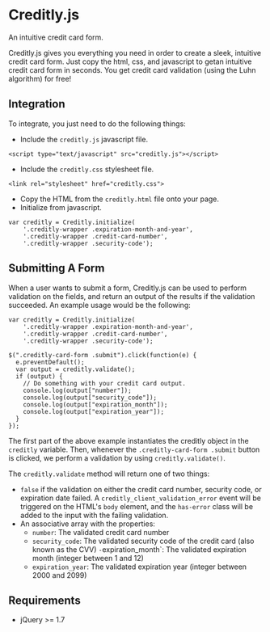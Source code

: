 Creditly.js
========

An intuitive credit card form.

Creditly.js gives you everything you need in order to create a sleek, intuitive credit card form. Just copy the html, css, and javascript to getan intuitive credit card form in seconds. You get credit card validation (using the Luhn algorithm) for free!

## Integration

To integrate, you just need to do the following things:

* Include the `creditly.js` javascript file.
```
<script type="text/javascript" src="creditly.js"></script>
```

* Include the `creditly.css` stylesheet file.
```
<link rel="stylesheet" href="creditly.css">
```

* Copy the HTML from the `creditly.html` file onto your page.
* Initialize from javascript.
```
var creditly = Creditly.initialize(
    '.creditly-wrapper .expiration-month-and-year',
    '.creditly-wrapper .credit-card-number',
    '.creditly-wrapper .security-code');
```

## Submitting A Form

When a user wants to submit a form, Creditly.js can be used to perform validation on the fields, and return an output of the results if the validation succeeded. An example usage would be the following:

```
var creditly = Creditly.initialize(
    '.creditly-wrapper .expiration-month-and-year',
    '.creditly-wrapper .credit-card-number',
    '.creditly-wrapper .security-code');

$(".creditly-card-form .submit").click(function(e) {
  e.preventDefault();
  var output = creditly.validate();
  if (output) {
    // Do something with your credit card output.
    console.log(output["number"]);
    console.log(output["security_code"]);
    console.log(output["expiration_month"]);
    console.log(output["expiration_year"]);
  }
});
```

The first part of the above example instantiates the creditly object in the `creditly` variable. Then, whenever the `.creditly-card-form .submit` button is clicked, we perform a validation by using `creditly.validate()`.

The `creditly.validate` method will return one of two things:

* `false` if the validation on either the credit card number, security code, or expiration date failed. A `creditly_client_validation_error` event will be triggered on the HTML's `body` element, and the `has-error` class will be added to the input with the failing validation.
* An associative array with the properties:
  - `number`: The validated credit card number
  - `security_code`: The validated security code of the credit card (also known as the CVV)
` - `expiration_month`: The validated expiration month (integer between 1 and 12)
  - `expiration_year`: The validated expiration year (integer between 2000 and 2099)

## Requirements

* jQuery >= 1.7
